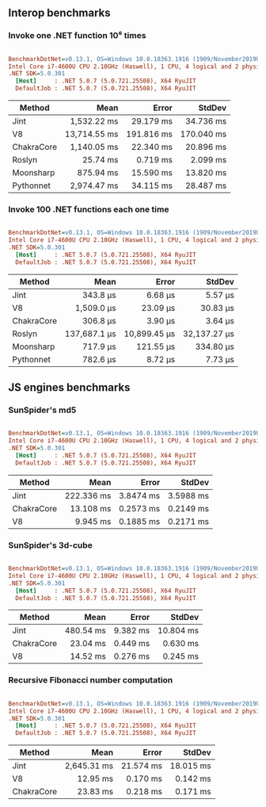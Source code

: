 Interop benchmarks
------------------

### Invoke one .NET function 10⁶ times

``` ini

BenchmarkDotNet=v0.13.1, OS=Windows 10.0.18363.1916 (1909/November2019Update/19H2)
Intel Core i7-4600U CPU 2.10GHz (Haswell), 1 CPU, 4 logical and 2 physical cores
.NET SDK=5.0.301
  [Host]     : .NET 5.0.7 (5.0.721.25508), X64 RyuJIT
  DefaultJob : .NET 5.0.7 (5.0.721.25508), X64 RyuJIT
```
|     Method |         Mean |      Error |     StdDev |
|----------- |-------------:|-----------:|-----------:|
|       Jint |  1,532.22 ms |  29.179 ms |  34.736 ms |
|         V8 | 13,714.55 ms | 191.816 ms | 170.040 ms |
| ChakraCore |  1,140.05 ms |  22.340 ms |  20.896 ms |
|     Roslyn |     25.74 ms |   0.719 ms |   2.099 ms |
|  Moonsharp |    875.94 ms |  15.590 ms |  13.820 ms |
|  Pythonnet |  2,974.47 ms |  34.115 ms |  28.487 ms |


### Invoke 100 .NET functions each one time

``` ini

BenchmarkDotNet=v0.13.1, OS=Windows 10.0.18363.1916 (1909/November2019Update/19H2)
Intel Core i7-4600U CPU 2.10GHz (Haswell), 1 CPU, 4 logical and 2 physical cores
.NET SDK=5.0.301
  [Host]     : .NET 5.0.7 (5.0.721.25508), X64 RyuJIT
  DefaultJob : .NET 5.0.7 (5.0.721.25508), X64 RyuJIT
```
|     Method |         Mean |        Error |       StdDev |
|----------- |-------------:|-------------:|-------------:|
|       Jint |     343.8 μs |      6.68 μs |      5.57 μs |
|         V8 |   1,509.0 μs |     23.09 μs |     30.83 μs |
| ChakraCore |     306.8 μs |      3.90 μs |      3.64 μs |
|     Roslyn | 137,687.1 μs | 10,899.45 μs | 32,137.27 μs |
|  Moonsharp |     717.9 μs |    121.55 μs |    334.80 μs |
|  Pythonnet |     782.6 μs |      8.72 μs |      7.73 μs |


JS engines benchmarks
---------------------

### SunSpider's md5

``` ini

BenchmarkDotNet=v0.13.1, OS=Windows 10.0.18363.1916 (1909/November2019Update/19H2)
Intel Core i7-4600U CPU 2.10GHz (Haswell), 1 CPU, 4 logical and 2 physical cores
.NET SDK=5.0.301
  [Host]     : .NET 5.0.7 (5.0.721.25508), X64 RyuJIT
  DefaultJob : .NET 5.0.7 (5.0.721.25508), X64 RyuJIT
```
|     Method |       Mean |     Error |    StdDev |
|----------- |-----------:|----------:|----------:|
|       Jint | 222.336 ms | 3.8474 ms | 3.5988 ms |
| ChakraCore |  13.108 ms | 0.2573 ms | 0.2149 ms |
|         V8 |   9.945 ms | 0.1885 ms | 0.2171 ms |

### SunSpider's 3d-cube

``` ini

BenchmarkDotNet=v0.13.1, OS=Windows 10.0.18363.1916 (1909/November2019Update/19H2)
Intel Core i7-4600U CPU 2.10GHz (Haswell), 1 CPU, 4 logical and 2 physical cores
.NET SDK=5.0.301
  [Host]     : .NET 5.0.7 (5.0.721.25508), X64 RyuJIT
  DefaultJob : .NET 5.0.7 (5.0.721.25508), X64 RyuJIT
```
|     Method |      Mean |    Error |    StdDev |
|----------- |----------:|---------:|----------:|
|       Jint | 480.54 ms | 9.382 ms | 10.804 ms |
| ChakraCore |  23.04 ms | 0.449 ms |  0.630 ms |
|         V8 |  14.52 ms | 0.276 ms |  0.245 ms |

### Recursive Fibonacci number computation

``` ini

BenchmarkDotNet=v0.13.1, OS=Windows 10.0.18363.1916 (1909/November2019Update/19H2)
Intel Core i7-4600U CPU 2.10GHz (Haswell), 1 CPU, 4 logical and 2 physical cores
.NET SDK=5.0.301
  [Host]     : .NET 5.0.7 (5.0.721.25508), X64 RyuJIT
  DefaultJob : .NET 5.0.7 (5.0.721.25508), X64 RyuJIT
```
|     Method |        Mean |     Error |    StdDev |
|----------- |------------:|----------:|----------:|
|       Jint | 2,645.31 ms | 21.574 ms | 18.015 ms |
|         V8 |    12.95 ms |  0.170 ms |  0.142 ms |
| ChakraCore |    23.83 ms |  0.218 ms |  0.171 ms |

